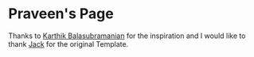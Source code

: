 # Praveen's Page

Thanks to [Karthik Balasubramanian][link-original-author] for the inspiration and I would like to thank [Jack](https://github.com/JiaKunUp) for the original Template.

[link-original-author]: https://karthikbalasubramanian.github.io
